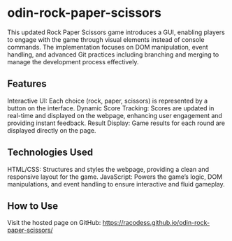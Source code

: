 # odin-rock-paper-scissors

This updated Rock Paper Scissors game introduces a GUI, enabling players to engage with the game through visual elements instead of console commands. The implementation focuses on DOM manipulation, event handling, and advanced Git practices including branching and merging to manage the development process effectively.

## Features
Interactive UI: Each choice (rock, paper, scissors) is represented by a button on the interface.
Dynamic Score Tracking: Scores are updated in real-time and displayed on the webpage, enhancing user engagement and providing instant feedback.
Result Display: Game results for each round are displayed directly on the page.

## Technologies Used
HTML/CSS: Structures and styles the webpage, providing a clean and responsive layout for the game.
JavaScript: Powers the game’s logic, DOM manipulations, and event handling to ensure interactive and fluid gameplay.

## How to Use
Visit the hosted page on GitHub: https://racodess.github.io/odin-rock-paper-scissors/
